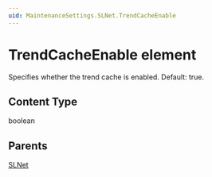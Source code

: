 ```yaml
---
uid: MaintenanceSettings.SLNet.TrendCacheEnable
---
```


# TrendCacheEnable element

Specifies whether the trend cache is enabled. Default: true.

## Content Type

boolean

## Parents

[SLNet](xref:MaintenanceSettings.SLNet)
